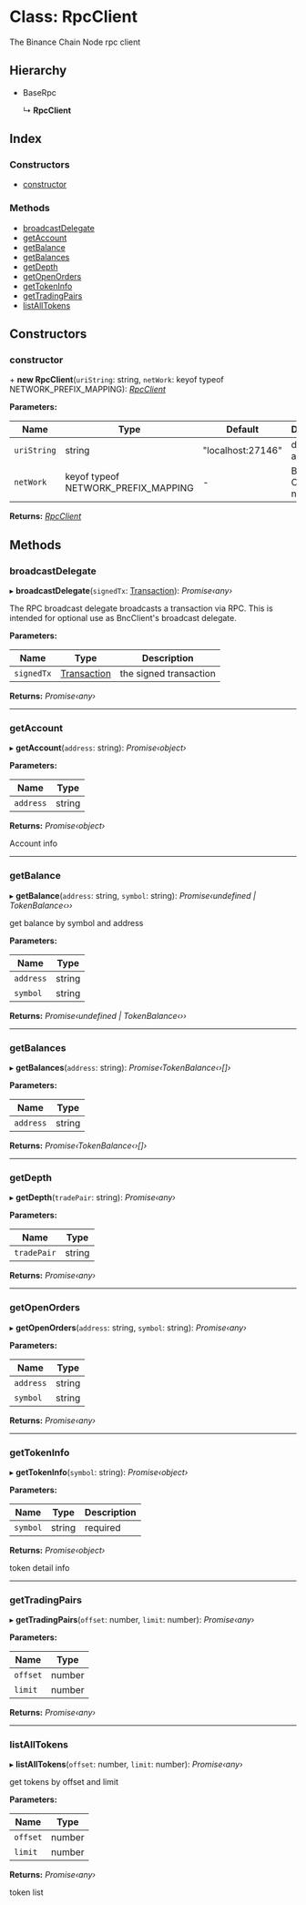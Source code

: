 
# Class: RpcClient

The Binance Chain Node rpc client

## Hierarchy

* BaseRpc

  ↳ **RpcClient**

## Index

### Constructors

* [constructor](rpcclient.md#constructor)

### Methods

* [broadcastDelegate](rpcclient.md#broadcastdelegate)
* [getAccount](rpcclient.md#getaccount)
* [getBalance](rpcclient.md#getbalance)
* [getBalances](rpcclient.md#getbalances)
* [getDepth](rpcclient.md#getdepth)
* [getOpenOrders](rpcclient.md#getopenorders)
* [getTokenInfo](rpcclient.md#gettokeninfo)
* [getTradingPairs](rpcclient.md#gettradingpairs)
* [listAllTokens](rpcclient.md#listalltokens)

## Constructors

###  constructor

\+ **new RpcClient**(`uriString`: string, `netWork`: keyof typeof NETWORK_PREFIX_MAPPING): *[RpcClient](rpcclient.md)*

**Parameters:**

Name | Type | Default | Description |
------ | ------ | ------ | ------ |
`uriString` | string | "localhost:27146" | dataseed address |
`netWork` | keyof typeof NETWORK_PREFIX_MAPPING | - | Binance Chain network  |

**Returns:** *[RpcClient](rpcclient.md)*

## Methods

###  broadcastDelegate

▸ **broadcastDelegate**(`signedTx`: [Transaction](transaction.md)): *Promise‹any›*

The RPC broadcast delegate broadcasts a transaction via RPC. This is intended for optional use as BncClient's broadcast delegate.

**Parameters:**

Name | Type | Description |
------ | ------ | ------ |
`signedTx` | [Transaction](transaction.md) | the signed transaction |

**Returns:** *Promise‹any›*

___

###  getAccount

▸ **getAccount**(`address`: string): *Promise‹object›*

**Parameters:**

Name | Type |
------ | ------ |
`address` | string |

**Returns:** *Promise‹object›*

Account info

___

###  getBalance

▸ **getBalance**(`address`: string, `symbol`: string): *Promise‹undefined | TokenBalance‹››*

get balance by symbol and address

**Parameters:**

Name | Type |
------ | ------ |
`address` | string |
`symbol` | string |

**Returns:** *Promise‹undefined | TokenBalance‹››*

___

###  getBalances

▸ **getBalances**(`address`: string): *Promise‹TokenBalance‹›[]›*

**Parameters:**

Name | Type |
------ | ------ |
`address` | string |

**Returns:** *Promise‹TokenBalance‹›[]›*

___

###  getDepth

▸ **getDepth**(`tradePair`: string): *Promise‹any›*

**Parameters:**

Name | Type |
------ | ------ |
`tradePair` | string |

**Returns:** *Promise‹any›*

___

###  getOpenOrders

▸ **getOpenOrders**(`address`: string, `symbol`: string): *Promise‹any›*

**Parameters:**

Name | Type |
------ | ------ |
`address` | string |
`symbol` | string |

**Returns:** *Promise‹any›*

___

###  getTokenInfo

▸ **getTokenInfo**(`symbol`: string): *Promise‹object›*

**Parameters:**

Name | Type | Description |
------ | ------ | ------ |
`symbol` | string | required |

**Returns:** *Promise‹object›*

token detail info

___

###  getTradingPairs

▸ **getTradingPairs**(`offset`: number, `limit`: number): *Promise‹any›*

**Parameters:**

Name | Type |
------ | ------ |
`offset` | number |
`limit` | number |

**Returns:** *Promise‹any›*

___

###  listAllTokens

▸ **listAllTokens**(`offset`: number, `limit`: number): *Promise‹any›*

get tokens by offset and limit

**Parameters:**

Name | Type |
------ | ------ |
`offset` | number |
`limit` | number |

**Returns:** *Promise‹any›*

token list
